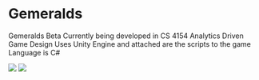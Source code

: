 # Gemeralds
Gemeralds Beta 
Currently being developed in CS 4154 Analytics Driven Game Design 
Uses Unity Engine and attached are the scripts to the game 
Language is C#

![](GemeraldsGif2.gif)
![](GemeraldsGif3.gif)


